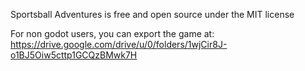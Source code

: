 Sportsball Adventures is free and open source under the MIT license

For non godot users, you can export the game at:
https://drive.google.com/drive/u/0/folders/1wjCir8J-o1BJ5Oiw5cttp1GCQzBMwk7H
